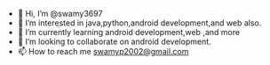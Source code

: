 - 👋 Hi, I’m @swamy3697
- 👀 I’m interested in java,python,android  development,and web also.
- 🌱 I’m currently learning android development,web ,and more
- 💞️ I’m looking to collaborate on android development.
- 📫 How to reach me swamyp2002@gmail.com

<!---
swamy3697/swamy3697 is a ✨ special ✨ repository because its `README.md` (this file) appears on your GitHub profile.
You can click the Preview link to take a look at your changes.
--->
